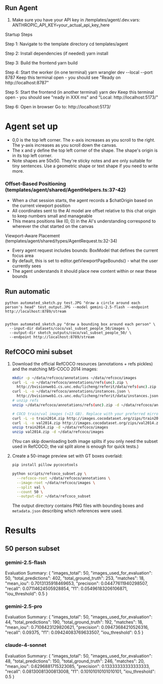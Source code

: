 ## Run Agent

  1. Make sure you have your API key in /templates/agent/.dev.vars:
  ANTHROPIC_API_KEY=your_actual_api_key_here

  Startup Steps

  Step 1: Navigate to the template directory
  cd templates/agent

  Step 2: Install dependencies (if needed)
  yarn install

  Step 3: Build the frontend
  yarn build

  Step 4: Start the worker (in one terminal)
  yarn wrangler dev --local --port 8787
  Keep this terminal open - you should see "Ready on http://localhost:8787"

  Step 5: Start the frontend (in another terminal)
  yarn dev
  Keep this terminal open - you should see "ready in XXX ms" and "Local: http://localhost:5173/"

  Step 6: Open in browser
  Go to: http://localhost:5173/



  # Agent set up

  - 0,0 is the top left corner. The x-axis increases as you scroll to the right. The y-axis increases as you scroll down the canvas.
  - The x and y define the top left corner of the shape. The shape's origin is in its top left corner.
  - Note shapes are 50x50. They're sticky notes and are only suitable for tiny sentences. Use a geometric shape or text shape if you need to write more.

  ### Offset-Based Positioning (templates/agent/shared/AgentHelpers.ts:37-42)
  - When a chat session starts, the agent records a $chatOrigin based on the current viewport position
  - All coordinates sent to the AI model are offset relative to this chat origin to keep numbers small and manageable
  - This means positions like (0, 0) in the AI's understanding correspond to wherever the chat started on the canvas


  Viewport-Aware Placement (templates/agent/shared/types/AgentRequest.ts:32-34)
  - Every agent request includes bounds: BoxModel that defines the current focus area
  - By default, this is set to editor.getViewportPageBounds() - what the user currently sees
  - The agent understands it should place new content within or near these bounds



  ## Run automatic
  ```
  python automated_sketch.py test.JPG "draw a circle around each person's head" test_output.JPG --model gemini-2.5-flash --endpoint http://localhost:8789/stream


  python automated_sketch.py "draw a bounding box around each person" \
    --input-dir datasets/coco/val_subset_people_50/images \
    --output-dir sketch_outputs/coco/val_subset_people_50/ \
    --endpoint http://localhost:8789/stream
  ```


## RefCOCO mini subset

1. Download the official RefCOCO resources (annotations + refs pickles) and the
   matching MS-COCO 2014 images:

   ```bash
   mkdir -p ~/data/refcoco/annotations ~/data/refcoco/images
   curl -L -o ~/data/refcoco/annotations/refs(unc).zip \
     http://bvisionweb1.cs.unc.edu/licheng/referit/data/refs(unc).zip
   curl -L -o ~/data/refcoco/annotations/instances.json \
     http://bvisionweb1.cs.unc.edu/licheng/referit/data/instances.json
   # unzip refs
   unzip ~/data/refcoco/annotations/refs(unc).zip -d ~/data/refcoco/annotations

   # COCO train/val images (≈13 GB). Replace with your preferred mirror.
   curl -L -o train2014.zip http://images.cocodataset.org/zips/train2014.zip
   curl -L -o val2014.zip http://images.cocodataset.org/zips/val2014.zip
   unzip train2014.zip -d ~/data/refcoco/images
   unzip val2014.zip -d ~/data/refcoco/images
   ```

   (You can skip downloading both image splits if you only need the subset used
   in RefCOCO; the val split alone is enough for quick tests.)

2. Create a 50-image preview set with GT boxes overlaid:

   ```bash
   pip install pillow pycocotools
   ```

   ```bash
   python scripts/refcoco_subset.py \
     --refcoco-root ~/data/refcoco/annotations \
     --image-root ~/data/refcoco/images \
     --split val \
     --count 50 \
     --output-dir ~/data/refcoco_subset
   ```

   The output directory contains PNG files with bounding boxes and
   `metadata.json` describing which references were used.

# Results

## 50 person subset

### gemini-2.5-flash
Evaluation Summary:
{
  "images_total": 50,
  "images_used_for_evaluation": 50,
  "total_predictions": 402,
  "total_ground_truth": 253,
  "matches": 18,
  "mean_iou": 0.7013135918469653,
  "precision": 0.04477611940298507,
  "recall": 0.07114624505928854,
  "f1": 0.05496183206106871,
  "iou_threshold": 0.5
}

### gemini-2.5-pro

Evaluation Summary:
{
  "images_total": 50,
  "images_used_for_evaluation": 44,
  "total_predictions": 190,
  "total_ground_truth": 192,
  "matches": 18,
  "mean_iou": 0.7108423129820621,
  "precision": 0.09473684210526316,
  "recall": 0.09375,
  "f1": 0.09424083769633507,
  "iou_threshold": 0.5
}

### claude-4-sonnet
Evaluation Summary:
{
  "images_total": 50,
  "images_used_for_evaluation": 48,
  "total_predictions": 150,
  "total_ground_truth": 246,
  "matches": 20,
  "mean_iou": 0.6296881715323085,
  "precision": 0.13333333333333333,
  "recall": 0.08130081300813008,
  "f1": 0.10101010101010101,
  "iou_threshold": 0.5
}
